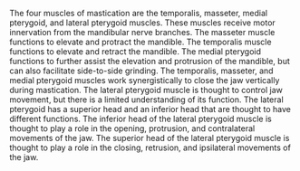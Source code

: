 The four muscles of mastication are the temporalis, masseter, medial pterygoid, and lateral pterygoid muscles. These muscles receive motor innervation from the mandibular nerve branches. The masseter muscle functions to elevate and protract the mandible. The temporalis muscle functions to elevate and retract the mandible. The medial pterygoid functions to further assist the elevation and protrusion of the mandible, but can also facilitate side-to-side grinding. The temporalis, masseter, and medial pterygoid muscles work synergistically to close the jaw vertically during mastication. The lateral pterygoid muscle is thought to control jaw movement, but there is a limited understanding of its function. The lateral pterygoid has a superior head and an inferior head that are thought to have different functions. The inferior head of the lateral pterygoid muscle is thought to play a role in the opening, protrusion, and contralateral movements of the jaw. The superior head of the lateral pterygoid muscle is thought to play a role in the closing, retrusion, and ipsilateral movements of the jaw.